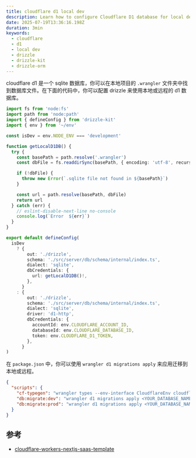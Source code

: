 ```yaml
---
title: cloudflare d1 local dev
description: Learn how to configure Cloudflare D1 database for local development using Drizzle ORM, including database file location and migration management
date: 2025-07-19T13:36:16.198Z
duration: 3min
keywords:
  - cloudflare
  - d1
  - local dev
  - drizzle
  - drizzle-kit
  - drizzle-orm
---
```


cloudflare d1 是一个 sqlite 数据库，你可以在本地项目的 `.wrangler` 文件夹中找到数据库文件。在下面的代码中，你可以配置 drizzle 来使用本地或远程的 d1 数据库。

```ts title="drizzle.config.ts"
import fs from 'node:fs'
import path from 'node:path'
import { defineConfig } from 'drizzle-kit'
import { env } from '~/env'

const isDev = env.NODE_ENV === 'development'

function getLocalD1DB() {
  try {
    const basePath = path.resolve('.wrangler')
    const dbFile = fs.readdirSync(basePath, { encoding: 'utf-8', recursive: true }).find((f) => f.endsWith('.sqlite'))

    if (!dbFile) {
      throw new Error(`.sqlite file not found in ${basePath}`)
    }

    const url = path.resolve(basePath, dbFile)
    return url
  } catch (err) {
    // eslint-disable-next-line no-console
    console.log(`Error  ${err}`)
  }
}

export default defineConfig(
  isDev
    ? {
        out: './drizzle',
        schema: './src/server/db/schema/internal/index.ts',
        dialect: 'sqlite',
        dbCredentials: {
          url: getLocalD1DB()!,
        },
      }
    : {
        out: './drizzle',
        schema: './src/server/db/schema/internal/index.ts',
        dialect: 'sqlite',
        driver: 'd1-http',
        dbCredentials: {
          accountId: env.CLOUDFLARE_ACCOUNT_ID,
          databaseId: env.CLOUDFLARE_DATABASE_ID,
          token: env.CLOUDFLARE_D1_TOKEN,
        },
      }
)
```

在 `package.json` 中，你可以使用 `wrangler d1 migrations apply` 来应用迁移到本地或远程。

```json
{
  "scripts": {
    "cf-typegen": "wrangler types --env-interface CloudflareEnv cloudflare-env.d.ts",
    "db:migrate:dev": "wrangler d1 migrations apply <YOUR_DATABASE_NAME> --local",
    "db:migrate:prod": "wrangler d1 migrations apply <YOUR_DATABASE_NAME> --remote"
  }
}
```

## 参考

- [cloudflare-workers-nextjs-saas-template](https://github.com/LubomirGeorgiev/cloudflare-workers-nextjs-saas-template)
